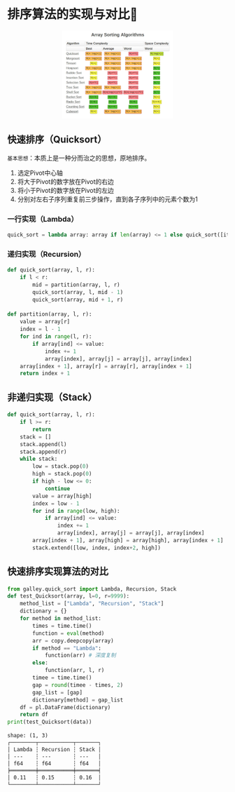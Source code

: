 # 排序算法的实现与对比🎢
<div align="center">
    <img src="./images/排序算法对比.webp" width="50%">
</div>

## 快速排序（Quicksort）

`基本思想`：本质上是一种分而治之的思想，原地排序。

1. 选定Pivot中心轴
2. 将大于Pivot的数字放在Pivot的右边
3. 将小于Pivot的数字放在Pivot的左边
4. 分别对左右子序列重复前三步操作，直到各子序列中的元素个数为1

### 一行实现（Lambda）

```python
quick_sort = lambda array: array if len(array) <= 1 else quick_sort([item for item in array[1:] if item <= array[0]]) + [array[0]] + quick_sort([item for item in array[1:] if item > array[0]])
```

### 递归实现（Recursion）

```python
def quick_sort(array, l, r):
    if l < r:
        mid = partition(array, l, r)
        quick_sort(array, l, mid - 1)
        quick_sort(array, mid + 1, r)

def partition(array, l, r):
    value = array[r]
    index = l - 1
    for ind in range(l, r):
        if array[ind] <= value:
            index += 1
            array[index], array[j] = array[j], array[index]
    array[index + 1], array[r] = array[r], array[index + 1]
    return index + 1
```

## 非递归实现（Stack）

```python
def quick_sort(array, l, r):
    if l >= r:
        return
    stack = []
    stack.append(l)
    stack.append(r)
    while stack:
        low = stack.pop(0)
        high = stack.pop(0)
        if high - low <= 0:
            continue
        value = array[high]
        index = low - 1
        for ind in range(low, high):
            if array[ind] <= value:
                index += 1
                array[index], array[j] = array[j], array[index]
        array[index + 1], array[high] = array[high], array[index + 1]
        stack.extend([low, index, index+2, high])
```

## 快速排序实现算法的对比
```python
from galley.quick_sort import Lambda, Recursion, Stack
def test_Quicksort(array, l=0, r=9999):
    method_list = ["Lambda", "Recursion", "Stack"]
    dictionary = {}
    for method in method_list:
        times = time.time()
        function = eval(method)
        arr = copy.deepcopy(array)
        if method == "Lambda":
            function(arr) # 深度复制
        else:
            function(arr, l, r)
        timee = time.time()
        gap = round(timee - times, 2)
        gap_list = [gap]
        dictionary[method] = gap_list
    df = pl.DataFrame(dictionary)
    return df
print(test_Quicksort(data))
```
```textile
shape: (1, 3)
┌────────┬───────────┬───────┐
│ Lambda ┆ Recursion ┆ Stack │
│ ---    ┆ ---       ┆ ---   │
│ f64    ┆ f64       ┆ f64   │
╞════════╪═══════════╪═══════╡
│ 0.11   ┆ 0.15      ┆ 0.16  │
└────────┴───────────┴───────┘
```